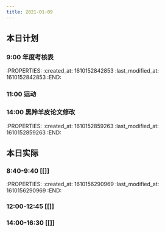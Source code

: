 ```yaml
---
title: 2021-01-09
---
```


## 本日计划
### 9:00 年度考核表
:PROPERTIES:
:created_at: 1610152842853
:last_modified_at: 1610152842853
:END:
### 11:00 运动
### 14:00 黑羚羊皮论文修改
:PROPERTIES:
:created_at: 1610152859263
:last_modified_at: 1610152859263
:END:
## 本日实际
### 8:40-9:40 [[]]
:PROPERTIES:
:created_at: 1610156290969
:last_modified_at: 1610156290969
:END:
### 12:00-12:45 [[]]
### 14:00-16:30 [[]]
### 
